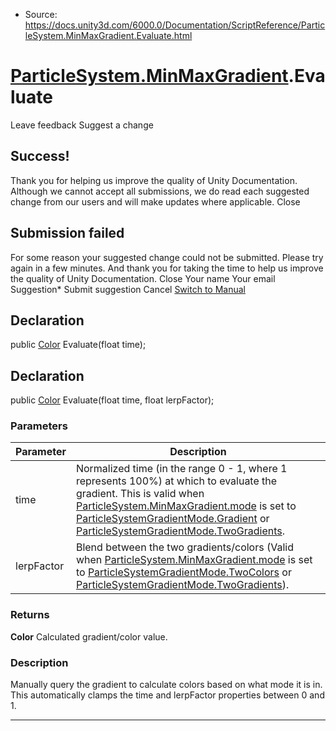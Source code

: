 * Source: https://docs.unity3d.com/6000.0/Documentation/ScriptReference/ParticleSystem.MinMaxGradient.Evaluate.html

#  [ParticleSystem.MinMaxGradient](https://docs.unity3d.com/6000.0/Documentation/ScriptReference/ParticleSystem.MinMaxGradient.html).Evaluate
Leave feedback
Suggest a change
## Success!
Thank you for helping us improve the quality of Unity Documentation. Although we cannot accept all submissions, we do read each suggested change from our users and will make updates where applicable.
Close
## Submission failed
For some reason your suggested change could not be submitted. Please <a>try again</a> in a few minutes. And thank you for taking the time to help us improve the quality of Unity Documentation.
Close
Your name Your email Suggestion* Submit suggestion
Cancel
[Switch to Manual](https://docs.unity3d.com/6000.0/Documentation/Manual/class-ParticleSystem.html "Go to ParticleSystem Component in the Manual")
## Declaration
public [Color](https://docs.unity3d.com/6000.0/Documentation/ScriptReference/Color.html) Evaluate(float time); 
## Declaration
public [Color](https://docs.unity3d.com/6000.0/Documentation/ScriptReference/Color.html) Evaluate(float time, float lerpFactor); 
### Parameters
Parameter | Description  
---|---  
time | Normalized time (in the range 0 - 1, where 1 represents 100%) at which to evaluate the gradient. This is valid when [ParticleSystem.MinMaxGradient.mode](https://docs.unity3d.com/6000.0/Documentation/ScriptReference/ParticleSystem.MinMaxGradient-mode.html) is set to [ParticleSystemGradientMode.Gradient](https://docs.unity3d.com/6000.0/Documentation/ScriptReference/ParticleSystemGradientMode.Gradient.html) or [ParticleSystemGradientMode.TwoGradients](https://docs.unity3d.com/6000.0/Documentation/ScriptReference/ParticleSystemGradientMode.TwoGradients.html).  
lerpFactor | Blend between the two gradients/colors (Valid when [ParticleSystem.MinMaxGradient.mode](https://docs.unity3d.com/6000.0/Documentation/ScriptReference/ParticleSystem.MinMaxGradient-mode.html) is set to [ParticleSystemGradientMode.TwoColors](https://docs.unity3d.com/6000.0/Documentation/ScriptReference/ParticleSystemGradientMode.TwoColors.html) or [ParticleSystemGradientMode.TwoGradients](https://docs.unity3d.com/6000.0/Documentation/ScriptReference/ParticleSystemGradientMode.TwoGradients.html)).  
### Returns
**Color** Calculated gradient/color value. 
### Description
Manually query the gradient to calculate colors based on what mode it is in.
This automatically clamps the time and lerpFactor properties between 0 and 1.
* * *
